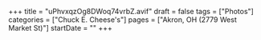 +++
title = "uPhvxqzOg8DWoq74vrbZ.avif"
draft = false
tags = ["Photos"]
categories = ["Chuck E. Cheese's"]
pages = ["Akron, OH (2779 West Market St)"]
startDate = ""
+++
